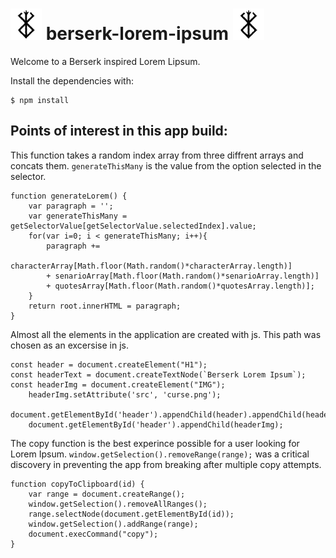 
# ![berserk curse mark](curse.png) berserk-lorem-ipsum ![berserk curse mark](curse.png)

Welcome to a Berserk inspired Lorem Lipsum.

Install the dependencies with:
```
$ npm install 
```

## Points of interest in this app build:

This function takes a random index array from three diffrent arrays and concats them.
`generateThisMany` is the value from the option selected in the selector.
```
function generateLorem() {
    var paragraph = '';   
    var generateThisMany = getSelectorValue[getSelectorValue.selectedIndex].value;
    for(var i=0; i < generateThisMany; i++){
        paragraph +=
        characterArray[Math.floor(Math.random()*characterArray.length)] 
        + senarioArray[Math.floor(Math.random()*senarioArray.length)] 
        + quotesArray[Math.floor(Math.random()*quotesArray.length)];
    }
    return root.innerHTML = paragraph;
}

```

Almost all the elements in the application are created with js. This path was chosen as an excersise in js.
```
const header = document.createElement("H1");
const headerText = document.createTextNode(`Berserk Lorem Ipsum`);
const headerImg = document.createElement("IMG");
    headerImg.setAttribute('src', 'curse.png');
    document.getElementById('header').appendChild(header).appendChild(headerText);
    document.getElementById('header').appendChild(headerImg);
```

The copy function is the best experince possible for a user looking for Lorem Ipsum.
`window.getSelection().removeRange(range);` was a critical discovery in preventing the app from breaking after multiple copy attempts.
```
function copyToClipboard(id) {
    var range = document.createRange();
    window.getSelection().removeAllRanges();
    range.selectNode(document.getElementById(id));
    window.getSelection().addRange(range);
    document.execCommand("copy");
}
```
